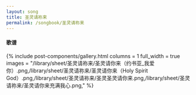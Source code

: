 ```yaml
---
layout: song
title: 圣灵请祢来
permalink: /songbook/圣灵请祢来
---
```


#### 歌谱

{% include post-components/gallery.html
    columns = 1
    full_width = true
    images = "/library/sheet/圣灵请祢来/圣灵请你来（约书亚_我爱你）.png,/library/sheet/圣灵请祢来/圣灵请你来（Holy Spirit God）.png,/library/sheet/圣灵请祢来/圣灵圣灵请你来.png,/library/sheet/圣灵请祢来/圣灵请你来充满我心.png,"
%}
